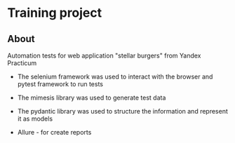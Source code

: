 # Training project

## About

Automation tests for web application "stellar burgers" from Yandex Practicum

* The selenium framework was used to interact with the browser and pytest framework to run tests

* The mimesis library was used to generate test data

* The pydantic library was used to structure the information and represent it as models

* Allure - for create reports
